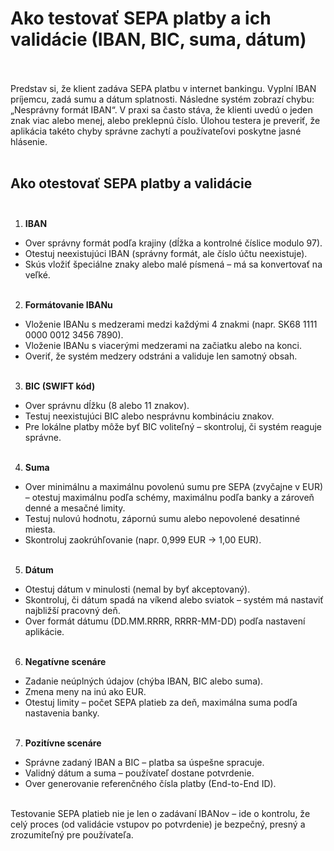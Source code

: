 # Ako testovať SEPA platby a ich validácie (IBAN, BIC, suma, dátum)<br><br>

Predstav si, že klient zadáva SEPA platbu v internet bankingu. Vyplní IBAN príjemcu, zadá sumu a dátum splatnosti. Následne systém zobrazí chybu: „Nesprávny formát IBAN“. V praxi sa často stáva, že klienti uvedú o jeden znak viac alebo menej, alebo preklepnú číslo. Úlohou testera je preveriť, že aplikácia takéto chyby správne zachytí a používateľovi poskytne jasné hlásenie.<br><br>

## Ako otestovať SEPA platby a validácie<br><br>

1. **IBAN**<br>
- Over správny formát podľa krajiny (dĺžka a kontrolné číslice modulo 97).<br>
- Otestuj neexistujúci IBAN (správny formát, ale číslo účtu neexistuje).<br>
- Skús vložiť špeciálne znaky alebo malé písmená – má sa konvertovať na veľké.<br><br>

2. **Formátovanie IBANu**<br>
- Vloženie IBANu s medzerami medzi každými 4 znakmi (napr. SK68 1111 0000 0012 3456 7890).<br>
- Vloženie IBANu s viacerými medzerami na začiatku alebo na konci.<br>
- Overiť, že systém medzery odstráni a validuje len samotný obsah.<br><br>

3. **BIC (SWIFT kód)**<br>
- Over správnu dĺžku (8 alebo 11 znakov).<br>
- Testuj neexistujúci BIC alebo nesprávnu kombináciu znakov.<br>
- Pre lokálne platby môže byť BIC voliteľný – skontroluj, či systém reaguje správne.<br><br>

4. **Suma**<br>
- Over minimálnu a maximálnu povolenú sumu pre SEPA (zvyčajne v EUR) – otestuj maximálnu podľa schémy, maximálnu podľa banky a zároveň denné a mesačné limity.<br>
- Testuj nulovú hodnotu, zápornú sumu alebo nepovolené desatinné miesta.<br>
- Skontroluj zaokrúhľovanie (napr. 0,999 EUR → 1,00 EUR).<br><br>

5. **Dátum**<br>
- Otestuj dátum v minulosti (nemal by byť akceptovaný).<br>
- Skontroluj, či dátum spadá na víkend alebo sviatok – systém má nastaviť najbližší pracovný deň.<br>
- Over formát dátumu (DD.MM.RRRR, RRRR-MM-DD) podľa nastavení aplikácie.<br><br>

6. **Negatívne scenáre**<br>
- Zadanie neúplných údajov (chýba IBAN, BIC alebo suma).<br>
- Zmena meny na inú ako EUR.<br>
- Otestuj limity – počet SEPA platieb za deň, maximálna suma podľa nastavenia banky.<br><br>

7. **Pozitívne scenáre**<br>
- Správne zadaný IBAN a BIC – platba sa úspešne spracuje.<br>
- Validný dátum a suma – používateľ dostane potvrdenie.<br>
- Over generovanie referenčného čísla platby (End-to-End ID).<br><br>

Testovanie SEPA platieb nie je len o zadávaní IBANov – ide o kontrolu, že celý proces (od validácie vstupov po potvrdenie) je bezpečný, presný a zrozumiteľný pre používateľa.<br>
